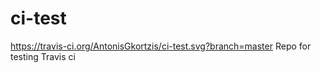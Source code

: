 # ci-test
https://travis-ci.org/AntonisGkortzis/ci-test.svg?branch=master
Repo for testing Travis ci
